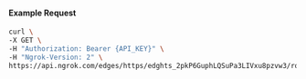 <!-- Code generated for API Clients. DO NOT EDIT. -->

#### Example Request

```bash
curl \
-X GET \
-H "Authorization: Bearer {API_KEY}" \
-H "Ngrok-Version: 2" \
https://api.ngrok.com/edges/https/edghts_2pkP6GuphLQSuPa3LIVxu8pzvw3/routes/edghtsrt_2pkP6E7vhZBaZfiuZWaFfaKLrX3/user_agent_filter
```
